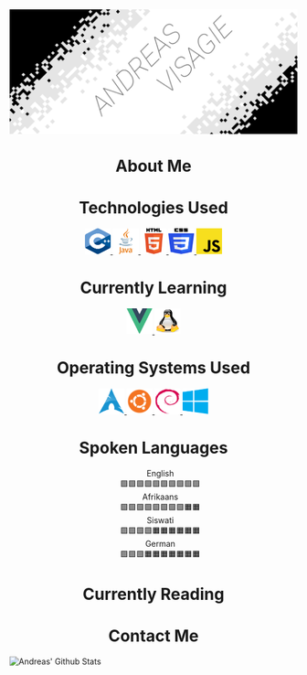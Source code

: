 <img src="Resources/AVLogo.png" alt="Andreas Logo" align="center">
<!-- ABOUT ME -->
<h1 align="center"> About Me </h1>

<!-- TECHNOLOGIES -->
<h1 align="center"> Technologies Used </h1>
<div align="center">
        <a href="https://cplusplus.com/"> <img src="Resources/C++Logo.svg" width="45" height="45" alt="C++"> </a>
        <a href="https://www.java.com/en/"> <img src="Resources/JavaLogo.svg" width="45" height="45" alt="JAVA"> </a>
        <a href="https://html.com/"> <img src="Resources/HTML5Logo.svg" width="45" height="45" alt="HTML"> </a>
        <a href="https://html.com/"> <img src="Resources/CSS3Logo.svg" width="45" height="45" alt="CSS"> </a>
        <a href="https://www.javascript.com/"> <img src="Resources/JavaScriptLogo.svg" width="45" height="45" alt="JS"> </a>
</div>

<!-- LEARNING -->
<h1 align="center"> Currently Learning </h1>
<div align="center">
    <a href="https://vuejs.org/"> <img src="Resources/VueLogo.svg" width="45" height="45" alt="VueJS"> </a>
    <a href="https://www.linux.org/"> <img src="Resources/TuxLinux.png" width="45" height="45" alt="Linux"> </a>
</div>

<!-- OPERATING SYSTEMS -->
<h1 align="center"> Operating Systems Used </h1>
<div align="center">
    <a href="https://archlinux.org/"> <img src="Resources/ArchLogo.svg" width="45" height="45" alt="ArchLinux"> </a>
    <a href="https://ubuntu.com/"> <img src="Resources/UbuntuLogo.svg" width="45" height="45" alt="Ubuntu"> </a>
    <a href="https://www.debian.org/"> <img src="Resources/DebianLogo.svg" width="45" height="45" alt="Debian"> </a>
    <a href="https://www.microsoft.com/en-za/windows/"> <img src="Resources/WindowsLogo.svg" width="45" height="45" alt="Windows"> </a>

</div>

<!-- LANGUAGES SPOKEN -->
<h1 align="center"> Spoken Languages </h1>
<div align="center">
<ul style="list-style-type:none">
    <li> 
        English         
    </li>
    <a>🟩🟩🟩🟩🟩🟩🟩🟩🟩🟩</a>
    <li> 
        Afrikaans       
    </li>
    <a>🟩🟩🟩🟩🟩🟩🟩🟩🟧🟧</a>
    <li> 
        Siswati
    </li>
    <a>🟩🟩🟩🟩🟧🟧🟧🟧🟧🟧</a>
    <li>
        German
    </li>
    <a>🟩🟩🟩🟧🟧🟧🟧🟧🟧🟧</a>
</ul>    
</div>

<!-- READING -->
<h1 align="center"> Currently Reading </h1>

<!-- CONTACT -->
<h1 align="center"> Contact Me </h1>


![Andreas' Github Stats](https://github-readme-stats.vercel.app/api?username=PurpleAxe&count_private=true&show_icons=true&theme=transparent)

